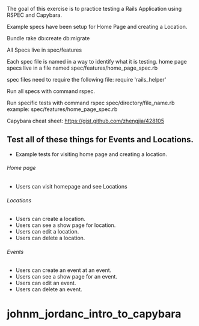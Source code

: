 The goal of this exercise is to practice testing a Rails Application using RSPEC and Capybara.

Example specs have been setup for Home Page and creating a Location.

Bundle
rake db:create db:migrate


All Specs live in spec/features

Each spec file is named in a way to identify what it is testing.
home page specs live in a file named spec/features/home_page_spec.rb




spec files need to require the following file:
  require 'rails_helper'

Run all specs with command rspec.

Run specific tests with command rspec spec/directory/file_name.rb
  example: spec/features/home_page_spec.rb


Capybara cheat sheet: https://gist.github.com/zhengjia/428105


## Test all of these things for Events and Locations.

- Example tests for visiting home page and creating a location.


###### Home page
- Users can visit homepage and see Locations



###### Locations
- Users can create a location.
- Users can see a show page for location.
- Users can edit a location.
- Users can delete a location.


###### Events
- Users can create an event at an event.
- Users can see a show page for an event.
- Users can edit an event.
- Users can delete an event.
# johnm_jordanc_intro_to_capybara
